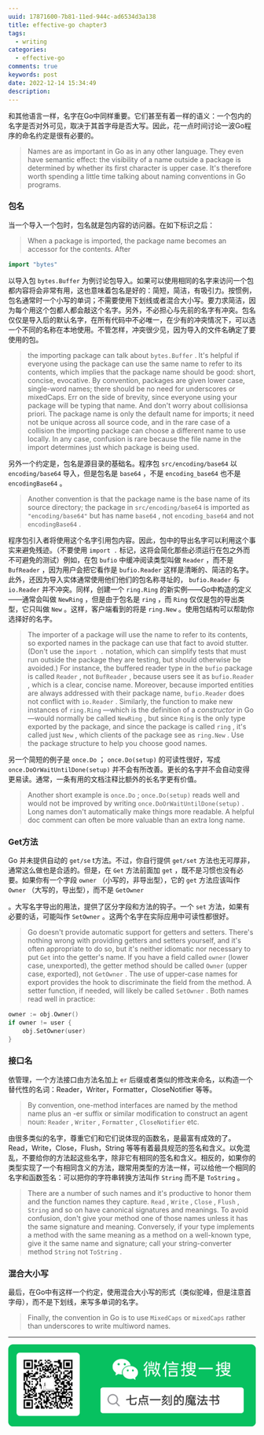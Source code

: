 ```yaml
---
uuid: 17871600-7b81-11ed-944c-ad6534d3a138
title: effective-go chapter3
tags:
  - writing
categories:
  - effective-go
comments: true
keywords: post
date: 2022-12-14 15:34:49
description:
---
```


<!--more-->
<!-- 1. 发布前：删除草稿的 uuid -->
<!-- 2. 发布后：补充tag，category -->

和其他语言一样，名字在Go中同样重要。它们甚至有着一样的语义：一个包内的名字是否对外可见，取决于其首字母是否大写。因此，花一点时间讨论一波Go程序的命名约定是很有必要的。

> Names are as important in Go as in any other language. They even have semantic effect: the visibility of a name outside a package is determined by whether its first character is upper case. It's therefore worth spending a little time talking about naming conventions in Go programs.

### 包名

当一个导入一个包时，包名就是包内容的访问器。在如下标识之后：

> When a package is imported, the package name becomes an accessor for the contents. After

```go
import "bytes"
```

以导入包 `bytes.Buffer` 为例讨论包导入。如果可以使用相同的名字来访问一个包都内容将会非常有用，这也意味着包名是好的：简短，简洁，有吸引力。按惯例，包名通常时一个小写的单词；不需要使用下划线或者混合大小写。要力求简洁，因为每个用这个包都人都会敲这个名字。另外，不必担心与先前的名字有冲突。包名仅仅是导入后的默认名字，在所有代码中不必唯一，在少有的冲突情况下，可以选一个不同的名称在本地使用。不管怎样，冲突很少见，因为导入的文件名确定了要使用的包。

> the importing package can talk about `bytes.Buffer` . It's helpful if everyone using the package can use the same name to refer to its contents, which implies that the package name should be good: short, concise, evocative. By convention, packages are given lower case, single-word names; there should be no need for underscores or mixedCaps. Err on the side of brevity, since everyone using your package will be typing that name. And don't worry about collisionsa priori. The package name is only the default name for imports; it need not be unique across all source code, and in the rare case of a collision the importing package can choose a different name to use locally. In any case, confusion is rare because the file name in the import determines just which package is being used.

另外一个约定是，包名是源目录的基础名。程序包 `src/encoding/base64` 以 `encoding/base64` 导入，但是包名是 `base64` ，不是 `encoding_base64` 也不是 `encodingBase64` 。

> Another convention is that the package name is the base name of its source directory; the package in `src/encoding/base64` is imported as `"encoding/base64"` but has name `base64` , not `encoding_base64` and not `encodingBase64` .

程序包引入者将使用这个名字引用包内容。因此，包中的导出名字可以利用这个事实来避免残迹。（不要使用 `import .` 标记，这将会简化那些必须运行在包之外而不可避免的测试）例如，在包 `bufio` 中缓冲阅读类型叫做 `Reader` ，而不是 `BufReader` ，因为用户会把它看作是 `bufio.Reader` 这样是清晰的、简洁的名字。此外，还因为导入实体通常使用他们他们的包名称寻址的， `bufio.Reader` 与 `io.Reader` 并不冲突。同样，创建一个 `ring.Ring` 的新实例——Go中构造的定义——通常会叫做 `NewRing` ，但是由于包名是 `ring` ，而 `Ring` 仅仅是包的导出类型，它只叫做 `New` 。这样，客户端看到的将是 `ring.New` 。使用包结构可以帮助你选择好的名字。

> The importer of a package will use the name to refer to its contents, so exported names in the package can use that fact to avoid stutter. \(Don't use the `import .` notation, which can simplify tests that must run outside the package they are testing, but should otherwise be avoided.\) For instance, the buffered reader type in the `bufio` package is called `Reader` , not `BufReader` , because users see it as `bufio.Reader` , which is a clear, concise name. Moreover, because imported entities are always addressed with their package name, `bufio.Reader` does not conflict with `io.Reader` . Similarly, the function to make new instances of `ring.Ring` —which is the definition of a _constructor_ in Go—would normally be called `NewRing` , but since `Ring` is the only type exported by the package, and since the package is called `ring` , it's called just `New` , which clients of the package see as `ring.New` . Use the package structure to help you choose good names.

另一个简短的例子是 `once.Do` ； `once.Do(setup)` 的可读性很好，写成 `once.DoOrWaitUntilDone(setup)` 并不会有所改善。更长的名字并不会自动变得更易读。通常，一条有用的文档注释比额外的长名字更有价值。

> Another short example is `once.Do` ; `once.Do(setup)` reads well and would not be improved by writing `once.DoOrWaitUntilDone(setup)` . Long names don't automatically make things more readable. A helpful doc comment can often be more valuable than an extra long name.

### Get方法

Go 并未提供自动的 `get/se` t方法。不过，你自行提供 `get/set` 方法也无可厚非，通常这么做也是合适的。但是，在 `Get` 方法前面加 `get` ，既不是习惯也没有必要。如果你有一个字段 `owner` （小写的，非导出型），它的 `get` 方法应该叫作 `Owner` （大写的，导出型），而不是 `GetOwner`

。大写名字导出的用法，提供了区分字段和方法的钩子。一个 `set` 方法，如果有必要的话，可能叫作 `SetOwner` 。这两个名字在实际应用中可读性都很好。

> Go doesn't provide automatic support for getters and setters. There's nothing wrong with providing getters and setters yourself, and it's often appropriate to do so, but it's neither idiomatic nor necessary to put `Get` into the getter's name. If you have a field called `owner` \(lower case, unexported\), the getter method should be called `Owner` \(upper case, exported\), not `GetOwner` . The use of upper-case names for export provides the hook to discriminate the field from the method. A setter function, if needed, will likely be called `SetOwner` . Both names read well in practice:

```go
owner := obj.Owner()
if owner != user {
    obj.SetOwner(user)
}
```

### 接口名

依管理，一个方法接口由方法名加上 `er` 后缀或者类似的修改来命名，以构造一个替代性的名词：Reader，Writer，Formatter，CloseNotifier 等等。

> By convention, one-method interfaces are named by the method name plus an -er suffix or similar modification to construct an agent noun: `Reader` , `Writer` , `Formatter` , `CloseNotifier` etc.

由很多类似的名字，尊重它们和它们说体现的函数名，是最富有成效的了。Read，Write，Close，Flush，String 等等有着最具规范的签名和含义。以免混乱，不要给你的方法起这些名字，除非它有相同的签名和含义。相反的，如果你的类型实现了一个有相同含义的方法，跟常用类型的方法一样，可以给他一个相同的名字和函数签名：可以把你的字符串转换方法叫作 `String` 而不是 `ToString` 。

> There are a number of such names and it's productive to honor them and the function names they capture. `Read` , `Write` , `Close` , `Flush` , `String` and so on have canonical signatures and meanings. To avoid confusion, don't give your method one of those names unless it has the same signature and meaning. Conversely, if your type implements a method with the same meaning as a method on a well-known type, give it the same name and signature; call your string-converter method `String` not `ToString` .

### 混合大小写

最后，在Go中有这样一个约定，使用混合大小写的形式（类似驼峰，但是注意首字母），而不是下划线，来写多单词的名字。

> Finally, the convention in Go is to use `MixedCaps` or `mixedCaps` rather than underscores to write multiword names.


---
![20200131220947.png](source/_posts/images/leunggeorge.github.io-image-9.png)
